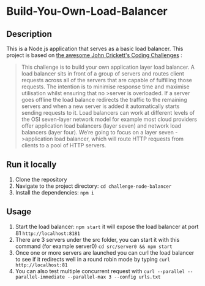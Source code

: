# Build-You-Own-Load-Balancer

## Description

This is a Node.js application that serves as a basic load balancer.
This project is based on [the awesome John Crickett's Coding Challenges](https://codingchallenges.fyi/challenges/challenge-load-balancer) :

> This challenge is to build your own application layer load balancer.
> A load balancer sits in front of a group of servers and routes client requests across all of the servers that are capable of fulfilling those requests. The intention is to minimise response time and maximise utilisation whilst ensuring that no >server is overloaded. If a server goes offline the load balance redirects the traffic to the remaining servers and when a new server is added it automatically starts sending requests to it.
> Load balancers can work at different levels of the OSI seven-layer network model for example most cloud providers offer application load balancers (layer seven) and network load balancers (layer four). We’re going to focus on a layer seven - >application load balancer, which will route HTTP requests from clients to a pool of HTTP servers.

## Run it locally

1. Clone the repository
2. Navigate to the project directory: `cd challenge-node-balancer`
3. Install the dependencies: `npm i`

## Usage

1. Start the load balancer: `npm start` it will expose the load balancer at port 81 `http://localhost:8181`
2. There are 3 servers under the src folder, you can start it with this command (for example server0) `cd src/server0 && npm start`
3. Once one or more servers are launched you can curl the load balancer to see if it redirects well in a round robin mode by typing `curl http://localhost:81`
4. You can also test multiple concurrent request with `curl --parallel --parallel-immediate --parallel-max 3 --config urls.txt`
